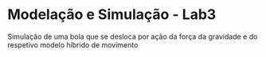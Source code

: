 # Modelação e Simulação - Lab3
Simulação de uma bola que se desloca por ação  da força da gravidade e do respetivo modelo híbrido de movimento
